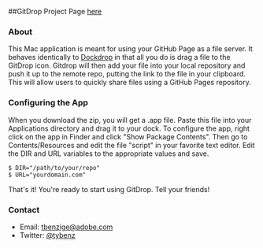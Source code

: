 ##GitDrop
Project Page [here](http://tylerbenziger.github.com/gitdrop)

### About

This Mac application is meant for using your GitHub Page as a file server. 
It behaves identically to [Dockdrop](http://dockdropx.com/) in that all you do is drag a file to the GitDrop icon. 
Gitdrop will then add your file into your local repository and push it up to the remote repo,
putting the link to the file in your clipboard. This will allow users to quickly share files using a GitHub Pages repository.


### Configuring the App
When you download the zip, you will get a .app file. Paste this file into your Applications directory and drag it to your dock. 
To configure the app, right click on the app in Finder and click \"Show Package Contents\". 
Then go to Contents/Resources and edit the file \"script\" in your favorite text editor. Edit the DIR and URL variables to the appropriate values and save.

```
$ DIR="/path/to/your/repo"
$ URL="yourdomain.com"
```

That's it! You're ready to start using GitDrop. Tell your friends!

### Contact
- Email: [tbenzige@adobe.com](mailto:tbenzige@adobe.com)
- Twitter: [@tybenz](https://twitter.com/#!/tybenz)